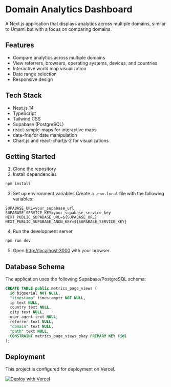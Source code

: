 # Domain Analytics Dashboard

A Next.js application that displays analytics across multiple domains, similar to Umami but with a focus on comparing domains.

## Features

- Compare analytics across multiple domains
- View referrers, browsers, operating systems, devices, and countries
- Interactive world map visualization
- Date range selection
- Responsive design

## Tech Stack

- Next.js 14
- TypeScript
- Tailwind CSS
- Supabase (PostgreSQL)
- react-simple-maps for interactive maps
- date-fns for date manipulation
- Chart.js and react-chartjs-2 for visualizations

## Getting Started

1. Clone the repository
2. Install dependencies
```bash
npm install
```

3. Set up environment variables
Create a `.env.local` file with the following variables:
```
SUPABASE_URL=your_supabase_url
SUPABASE_SERVICE_KEY=your_supabase_service_key
NEXT_PUBLIC_SUPABASE_URL=${SUPABASE_URL}
NEXT_PUBLIC_SUPABASE_ANON_KEY=${SUPABASE_SERVICE_KEY}
```

4. Run the development server
```bash
npm run dev
```

5. Open [http://localhost:3000](http://localhost:3000) with your browser

## Database Schema

The application uses the following Supabase/PostgreSQL schema:

```sql
CREATE TABLE public.metrics_page_views (
  id bigserial NOT NULL,
  "timestamp" timestamptz NOT NULL,
  ip text NULL,
  country text NULL,
  city text NULL,
  user_agent text NULL,
  referrer text NULL,
  "domain" text NULL,
  "path" text NULL,
  CONSTRAINT metrics_page_views_pkey PRIMARY KEY (id)
);
```

## Deployment

This project is configured for deployment on Vercel.

[![Deploy with Vercel](https://vercel.com/button)](https://vercel.com/new/clone?repository-url=https%3A%2F%2Fgithub.com%2Fyourusername%2Fdomain-analytics-dashboard)
